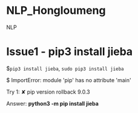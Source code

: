 # NLP_Hongloumeng
NLP

# Issue1 - pip3 install jieba

$```pip3 install jieba```, ```sudo pip3 install jieba```

$ ImportError: module 'pip' has no attribute 'main'

Try 1: ✘
pip version rollback 9.0.3

Answer:
**python3 -m pip install jieba**
